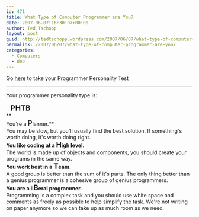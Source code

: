 ```yaml
---
id: 471
title: What Type of Computer Programmer are You?
date: 2007-06-07T16:30:07+00:00
author: Ted Tschopp
layout: post
guid: http://tedtschopp.wordpress.com/2007/06/07/what-type-of-computer-programmer-are-you/
permalink: /2007/06/07/what-type-of-computer-programmer-are-you/
categories:
  - Computers
  - Web
---
```

Go [here](http://www.doolwind.com/index.php?page=11) to take your Programmer Personality Test

* * *

Your programmer personality type is:

&#160; &#160;**<span style="font-size:1.4em;">PHTB</span>**  
**  
You're a <span style="font-size:1.4em;">P</span>lanner.**  
You may be slow, but you'll usually find the best solution. If something's worth doing, it's worth doing right.  
**You like coding at a <span style="font-size:1.4em;">H</span>igh level.**  
The world is made up of objects and components, you should create your programs in the same way.  
**You work best in a <span style="font-size:1.4em;">T</span>eam.**  
A good group is better than the sum of it's parts. The only thing better than a genius programmer is a cohesive group of genius programmers.  
**You are a li<span style="font-size:1.4em;">B</span>eral programmer.**  
Programming is a complex task and you should use white space and comments as freely as possible to help simplify the task. We're not writing on paper anymore so we can take up as much room as we need.